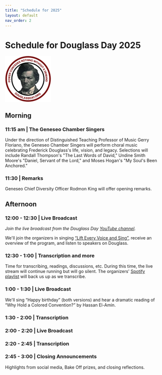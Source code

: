 ```yaml
---
title: "Schedule for 2025"
layout: default
nav_order: 2
---
```


# Schedule for Douglass Day 2025

<img src="assets/power.webp" alt="Frederick Douglass headshot and motto 'Power concedes nothing without a demand'" style="width: 30%; margin-right: 12px;"/>

## Morning

### 11:15 am | The Geneseo Chamber Singers

Under the direction of Distinguished Teaching Professor of Music Gerry Floriano, the Geneseo Chamber Singers will perform choral music celebrating Frederick Douglass's life, vision, and legacy. Selections will include Randall Thompson's "The Last Words of David," Undine Smith Moore's "Daniel, Servant of the Lord," and Moses Hogan's "My Soul's Been Anchored." 

### 11:30 | Remarks 

Geneseo Chief Diversity Officer Rodmon King will offer opening remarks.

## Afternoon

### 12:00 - 12:30 | Live Broadcast

*Join the live broadcast from the Douglass Day [YouTube channel](https://youtube.com/channel/UCsMTkXeP7D-KJKN_3n53g0A).*

We'll join the organizers in singing <a href="https://douglassday.org/anthem/" rel="nofollow ugc noopener">“Lift Every Voice and Sing”</a>, receive an overview of the program, and listen to speakers on Douglass.

### 12:30 - 1:00 | Transcription and more

Time for transcribing, readings, discussions, etc. During this time, the live stream will continue running but will go silent. The organizers' <a href="https://open.spotify.com/playlist/2XWu7KUki8NL5ps1FT7PC7?si=1234136005f24f7a" rel="nofollow ugc noopener">Spotify playlist</a> will back us up as we transcribe.

### 1:00 - 1:30 | Live Broadcast

We'll sing “Happy birthday” (both versions) and hear a dramatic reading of “Why Hold a Colored Convention?” by Hassan El-Amin.

### 1:30 - 2:00 | Transcription

### 2:00 - 2:20 | Live Broadcast

### 2:20 - 2:45 | Transcription

### 2:45 - 3:00 | Closing Announcements

Highlights from social media, Bake Off prizes, and closing reflections.
